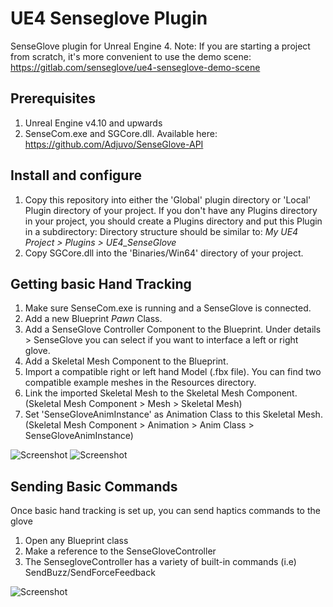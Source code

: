 # UE4 Senseglove Plugin

SenseGlove plugin for Unreal Engine 4. 
Note: If you are starting a project from scratch, it's more convenient to use the demo scene: https://gitlab.com/senseglove/ue4-senseglove-demo-scene

## Prerequisites

1. Unreal Engine v4.10 and upwards
2. SenseCom.exe and SGCore.dll. Available here: https://github.com/Adjuvo/SenseGlove-API

## Install and configure

1. Copy this repository into either the 'Global' plugin directory or 'Local' Plugin directory of your project. 
If you don't have any Plugins directory in your project, you should create a Plugins directory and put this Plugin in a subdirectory:
Directory structure should be similar to: *My UE4 Project > Plugins > UE4_SenseGlove*
2. Copy SGCore.dll into the 'Binaries/Win64' directory of your project.

## Getting basic Hand Tracking
1. Make sure SenseCom.exe is running and a SenseGlove is connected.
2. Add a new Blueprint *Pawn* Class.
3. Add a SenseGlove Controller Component to the Blueprint. Under details > SenseGlove you can select if you want to interface a left or right glove.
4. Add a Skeletal Mesh Component to the Blueprint.
5. Import a compatible right or left hand Model (.fbx file). You can find two compatible example meshes in the Resources directory.
6. Link the imported Skeletal Mesh to the Skeletal Mesh Component. (Skeletal Mesh Component > Mesh > Skeletal Mesh)
7. Set 'SenseGloveAnimInstance' as Animation Class to this Skeletal Mesh. (Skeletal Mesh Component > Animation > Anim Class > SenseGloveAnimInstance)

![Screenshot](https://gitlab.com/senseglove/ue4-senseglove-plugin/-/raw/master/components.png "components")
![Screenshot](https://gitlab.com/senseglove/ue4-senseglove-plugin/-/raw/master/meshanimation.png "mesh animation")

## Sending Basic Commands
Once basic hand tracking is set up, you can send haptics commands to the glove
1. Open any Blueprint class
2. Make a reference to the SenseGloveController
3. The SensegloveController has a variety of built-in commands (i.e) SendBuzz/SendForceFeedback

![Screenshot](https://gitlab.com/senseglove/ue4-senseglove-plugin/-/raw/master/haptic_commands.png "haptic commands")

